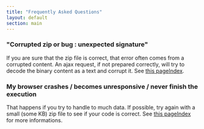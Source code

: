 ```yaml
---
title: "Frequently Asked Questions"
layout: default
section: main
---
```


### "Corrupted zip or bug : unexpected signature"

If you are sure that the zip file is correct, that error often comes from a
corrupted content. An ajax request, if not prepared correctly, will try to
decode the binary content as a text and corrupt it. See
[this pageIndex]({{site.baseurl}}/documentation/howto/read_zip.html).

### My browser crashes / becomes unresponsive / never finish the execution

That happens if you try to handle to much data. If possible, try again with a
small (some KB) zip file to see if your code is correct. See
[this pageIndex]({{site.baseurl}}/documentation/limitations.html) for more
informations.
